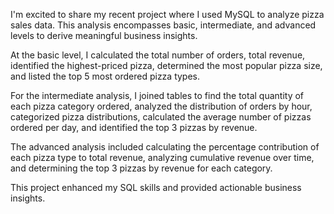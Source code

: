 I'm excited to share my recent project where I used MySQL to analyze pizza sales data. This analysis encompasses basic, intermediate, and advanced levels to derive meaningful business insights.

At the basic level, I calculated the total number of orders, total revenue, identified the highest-priced pizza, determined the most popular pizza size, and listed the top 5 most ordered pizza types.

For the intermediate analysis, I joined tables to find the total quantity of each pizza category ordered, analyzed the distribution of orders by hour, categorized pizza distributions, calculated the average number of pizzas ordered per day, and identified the top 3 pizzas by revenue.

The advanced analysis included calculating the percentage contribution of each pizza type to total revenue, analyzing cumulative revenue over time, and determining the top 3 pizzas by revenue for each category.

This project enhanced my SQL skills and provided actionable business insights.
